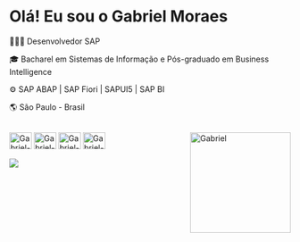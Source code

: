 <h1>Olá! Eu sou o Gabriel Moraes</h1>

👨🏻‍💻 Desenvolvedor SAP

🎓 Bacharel em Sistemas de Informação e Pós-graduado em Business Intelligence

⚙ SAP ABAP | SAP Fiori | SAPUI5 | SAP BI

🌎 São Paulo - Brasil

<div style="display: inline_block"><br>
  <img align="center" alt="Gabriel-SAP" height="30" width="40" src="https://upload.wikimedia.org/wikipedia/commons/thumb/5/59/SAP_2011_logo.svg/2560px-SAP_2011_logo.svg.png">
  <img align="center" alt="Gabriel-abap" height="30" width="40" src="https://i.pinimg.com/originals/fa/41/9c/fa419c7d4d7294acd8c0d43639058d6c.png">
  <img align="center" alt="Gabriel-UI5" height="30" width="40" src="https://miro.medium.com/max/854/1*wqnAwHqLk4e5fJ393pgUKQ.png">
  <img align="center" alt="Gabriel-BI" height="30" width="40" src="https://iconape.com/wp-content/png_logo_vector/sap-bi.png">
  <img align="right" alt="Gabriel" height="180" src="https://media1.giphy.com/media/JSY3pwmrNLEOO5CcZP/giphy.gif?cid=ecf05e47slvi5cr4e3ryy6gzx5m57hocgzbiey7patgx24wm&rid=giphy.gif&ct=g">
</div>
</br>
<div> 
  <a href="https://www.linkedin.com/in/gabriel-moraes1998/" target="_blank"><img src="https://img.shields.io/badge/-LinkedIn-%230077B5?style=for-the-badge&logo=linkedin&logoColor=white" target="_blank"></a> 

</div>
